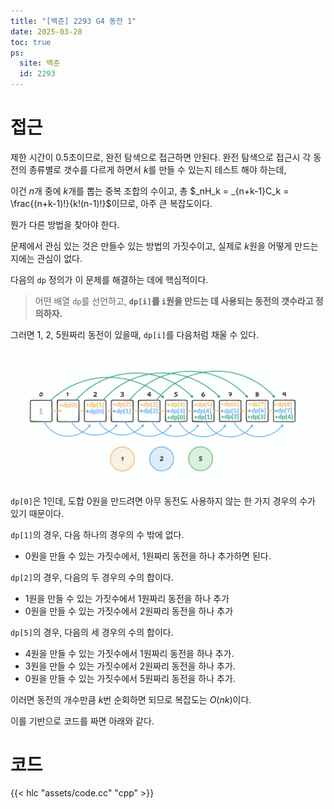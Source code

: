 ```yaml
---
title: "[백준] 2293 G4 동전 1"
date: 2025-03-28
toc: true
ps:
  site: 백준
  id: 2293
---
```


# 접근

제한 시간이 0.5초이므로, 완전 탐색으로 접근하면 안된다.
완전 탐색으로 접근시 각 동전의 종류별로 갯수를 다르게 하면서 $k$를 만들 수 있는지 테스트 해야 하는데,

이건 $n$개 중에 $k$개를 뽑는 중복 조합의 수이고, 총 $_nH_k = _{n+k-1}C_k = \frac{(n+k-1)!}{k!(n-1)!}$이므로, 아주 큰 복잡도이다.

뭔가 다른 방법을 찾아야 한다.

문제에서 관심 있는 것은 만들수 있는 방법의 가짓수이고, 실제로 $k$원을 어떻게 만드는 지에는 관심이 없다.

다음의 `dp` 정의가 이 문제를 해결하는 데에 핵심적이다. 

> 어떤 배열 `dp`를 선언하고, **`dp[i]`를 `i`원을 만드는 데 사용되는 동전의 갯수라고 정의하자.**

그러면 1, 2, 5원짜리 동전이 있을때, `dp[i]`를 다음처럼 채울 수 있다.

![](./assets/00.png "1, 2, 5원짜리가 있을 때, dp[i]는 i원을 만드는 데 사용되는 동전의 갯수")

`dp[0]`은 1인데, 도합 0원을 만드려면 아무 동전도 사용하지 않는 한 가지 경우의 수가 있기 때문이다.

`dp[1]`의 경우, 다음 하나의 경우의 수 밖에 없다.
* 0원을 만들 수 있는 가짓수에서, 1원짜리 동전을 하나 추가하면 된다.  

`dp[2]`의 경우, 다음의 두 경우의 수의 합이다.
* 1원을 만들 수 있는 가짓수에서 1원짜리 동전을 하나 추가
* 0원을 만들 수 있는 가짓수에서 2원짜리 동전을 하나 추가

`dp[5]`의 경우, 다음의 세 경우의 수의 합이다.  
* 4원을 만들 수 있는 가짓수에서 1원짜리 동전을 하나 추가.
* 3원을 만들 수 있는 가짓수에서 2원짜리 동전을 하나 추가.
* 0원을 만들 수 있는 가짓수에서 5원짜리 동전을 하나 추가.

이러면 동전의 개수만큼 $k$번 순회하면 되므로 복잡도는 $O(nk)$이다.

이를 기반으로 코드를 짜면 아래와 같다.

# 코드

{{< hlc "assets/code.cc" "cpp" >}}
